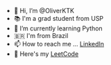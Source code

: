
- 👋 Hi, I’m @OliverKTK
- 📚 I'm a grad student from USP  
- 🌱 I’m currently learning Python
- 🇧🇷 I'm from Brazil
- 📫 How to reach me ... [LinkedIn](https://www.linkedin.com/in/oliver-kuramae/)
- 🐝 Here's my [LeetCode](https://leetcode.com/OliverKTK/) 
